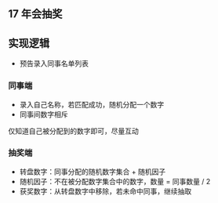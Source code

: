 ## 17 年会抽奖

## 实现逻辑

- 预告录入同事名单列表

### 同事端

- 录入自己名称，若匹配成功，随机分配一个数字
- 同事间数字相斥

仅知道自己被分配到的数字即可，尽量互动

### 抽奖端

- 转盘数字：同事分配的随机数字集合 + 随机因子
- 随机因子：不在被分配数字集合中的数字，数量 = 同事数量 / 2
- 获奖数字：从转盘数字中移除，若未命中同事，继续抽取

